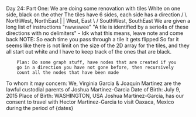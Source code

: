 Day 24:
	Part One:
		We are doing some renovation with tiles
		White on one side, black on the other
		The tiles have 6 sides, each side has a direction
		 / \   NorthWest, NorthEast
		|   |  West, East
		 \ /   SouthWest, SouthEast
		We are given a long list of instructions "nwwswee"
		"A tile is identified by a serie4s of these directions with 
		no delimiters" - Idk what this means, leave note and come back
		NOTE: So each time you pass through a tile it gets flipped
		So far it seems like there is not limit on the size of the 
		2D array for the tiles, and they all start out white and I have
		to keep track of the ones that are black.

		Plan: Do some graph stuff, have nodes that are created if you 
		go in a direction you have not gone before, then recursively
		count all the nodes that have been made


To whom it may concern:
We, Virginia Garcia & Joaquin Martinez are the lawful custodial parents of Joshua Martinez-Garcia
Date of Birth: July 9, 2015
Place of Birth: WASHINGTON, USA
Joshua Martinez-Garcia, has our consent to travel with Hector Martinez-Garcia to visit Oaxaca, Mexico during the period of {dates}
